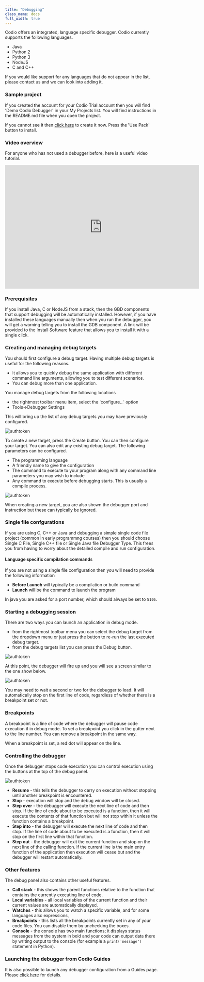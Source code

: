 ```yaml
---
title: "Debugging"
class_name: docs
full_width: true
---
```


Codio offers an integrated, language specific debugger. Codio currently supports the following languages.

- Java
- Python 2
- Python 3
- NodeJS
- C and C++

If you would like support for any languages that do not appear in the list, please contact us and we can look into adding it.

### Sample project
If you created the account for your Codio Trial account then you will find 'Demo Codio Debugger' in your My Projects list. You will find instructions in the README.md file when you open the project.

If you cannot see it then [click here](https://codio.com/home/starter-packs/b83690d5-6ff5-4f86-970a-768292c70aec/) to create it now. Press the 'Use Pack' button to install.

### Video overview
For anyone who has not used a debugger before, here is a useful video tutorial.

<iframe src="https://player.vimeo.com/video/165269077" width="640" height="408" frameborder="0" webkitallowfullscreen mozallowfullscreen allowfullscreen></iframe>

### Prerequisites
If you install Java, C or NodeJS from a stack, then the GBD components that support debugging will be automatically installed. However, if you have installed these languages manually then when you run the debugger, you will get a warning telling you to install the GDB component. A link will be provided to the Install Software feature that allows you to install it with a single click.

### Creating and managing debug targets
You should first configure a debug target. Having multiple debug targets is useful for the following reasons.

- It allows you to quickly debug the same application with different command line arguments, allowing you to test different scenarios.
- You can debug more than one application.

You manage debug targets from the following locations

- the rightmost toolbar menu item, select the 'configure...' option
- Tools->Debugger Settings

This will bring up the list of any debug targets you may have previously configured.

<img alt="authtoken" src="/img/docs/debug-targets.png" class="simple"/>

To create a new target, press the Create button. You can then configure your target. You can also edit any existing debug target. The following parameters can be configured.

- The programming language
- A friendly name to give the configuration
- The command to execute to your program along with any command line parameters you may wish to include
- Any command to execute before debugging starts. This is usually a compile process.

<img alt="authtoken" src="/img/docs/debug-target.png" class="simple"/>

When creating a new target, you are also shown the debugger port and instruction but these can typically be ignored.

### Single file confgurations
If you are using C, C++ or Java and debugging a simple single code file project (common in early programmng courses) then you should choose Single C File, Single C++ file or Single Java file Debugger Type. This frees you from having to worry about the detailed compile and run configuration.


#### Language specific compilation commands
If you are not using a single file configuration then you will need to provide the following information

- **Before Launch** will typically be a compilation or build command
- **Launch** will be the command to launch the program

In java you are asked for a port number, which should always be set to `5105`.

### Starting a debugging session
There are two ways you can launch an application in debug mode.

- from the rightmost toolbar menu you can select the debug target from the dropdown menu or just press the button to re-run the last executed debug target.
- from the debug targets list you can press the Debug button.

<img alt="authtoken" src="/img/docs/debug-launch.png" class="simple"/>

At this point, the debugger will fire up and you will see a screen similar to the one show below.

<img alt="authtoken" src="/img/docs/debug-started.png" class="simple"/>

You may need to wait a second or two for the debugger to load. It will automatically stop on the first line of code, regardless of whether there is a breakpoint set or not.

### Breakpoints
A breakpoint is a line of code where the debugger will pause code execution if in debug mode. To set a breakpoint you click in the gutter next to the line number. You can remove a breakpoint in the same way.

When a breakpoint is set, a red dot will appear on the line.

### Controlling the debugger
Once the debugger stops code execution you can control execution using the buttons at the top of the debug panel.

<img alt="authtoken" src="/img/docs/debug-buttons.png" class="simple"/>

- **Resume** - this tells the debugger to carry on execution without stopping until another breakpoint is encountered.
- **Stop** - execution will stop and the debug window will be closed.
- **Step over** - the debugger will execute the next line of code and then stop. If the line of code about to be executed is a function, then it will execute the contents of that function but will not stop within it unless the function contains a breakpoint.
- **Step into** - the debugger will execute the next line of code and then stop. If the line of code about to be executed is a function, then it will stop on the first line within that function.
- **Step out** - the debugger will exit the current function and stop on the next line of the calling function. If the current line is the main entry function of the application then execution will cease but and the debugger will restart automatically.

### Other features
The debug panel also contains other useful features.

- **Call stack** - this shows the parent functions relative to the function that contains the currently executing line of code.
- **Local variables** - all local variables of the current function and their current values are automatically displayed.
- **Watches** - this allows you to watch a specific variable, and for some languages also expressions, 
- **Breakpoints** - this lists all the breakpoints currently set in any of your code files. You can disable them by unchecking the boxes.
- **Console** - the console has two main functions; it displays status messages from the system in bold and your code can output data there by writing output to the console  (for example a `print('message')` statement in Python).


### Launching the debugger from Codio Guides
It is also possible to launch any debugger configuration from a Guides page. Please [click here](/docs/content/authoring/buttons/) for details.



